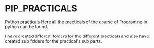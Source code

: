 # PIP_PRACTICALS
Python practicals
Here all the practicals of the course of Programing in python can be found.

I have created different folders for the different practicals and also have created sub folders for the practical's sub parts.
